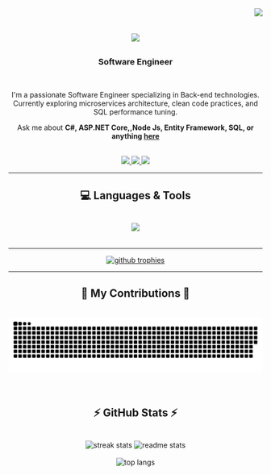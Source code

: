 <img align="right" src="https://visitor-badge.laobi.icu/badge?page_id=Mohamed-Ramadan9.Mohamed-Ramadan9" />
<h1 align="center">
    <img src="https://readme-typing-svg.herokuapp.com/?font=Righteous&size=35&center=true&vCenter=true&width=500&height=70&duration=4000&lines=Hi+There!+👋;+I'm+Mohamed+Ramadan!;" />
</h1>
<h3 align="center">Software Engineer</h3>

<br/>

<div align="center">
 
I'm a passionate Software Engineer specializing in Back-end technologies.  
Currently exploring microservices architecture, clean code practices, and SQL performance tuning.

Ask me about **C#, ASP.NET Core,,Node Js, Entity Framework, SQL, or anything [here](https://github.com/Mohamed-Ramadan9/Mohamed-Ramadan9/issues)**

<br/>

</div>
 
<div align="center"> 
  <a href="mailto:mohamedramadanwork99@gmail.com">
    <img src="https://img.shields.io/badge/Gmail-333333?style=for-the-badge&logo=gmail&logoColor=red" />
  </a>
  <a href="https://www.linkedin.com/in/mohamed-ramadan-54197724a/" target="_blank">
    <img src="https://img.shields.io/badge/LinkedIn-0077B5?style=for-the-badge&logo=linkedin&logoColor=white" />
  </a>
  <a href="https://github.com/Mohamed-Ramadan9" target="_blank">
     <img src="https://img.shields.io/badge/GitHub-24292E?style=for-the-badge&logo=github&logoColor=white" />
  </a>
</div>

<hr/>

<h2 align="center">💻 Languages & Tools</h2>
<br/>
<div align="center">
   <img src="https://skillicons.dev/icons?i= java ,dotnet,cs,html,css,js,angular,nodejs,tailwind,bootstrap,git,github,vscode,postman,azure" />
</div>

<br/>
<hr/>

<div align="center">
<p>
  <a href="https://github.com/ryo-ma/github-profile-trophy">
    <img src="https://github-profile-trophy.vercel.app/?username=Mohamed-Ramadan9&theme=algolia&margin-w=15" alt="github trophies"/>
  </a>
</p>
</div>

<hr/>


<div align="center">
  <h2>🐍 My Contributions 🐍</h2>
  <br>
  <img alt="snake eating my contributions" src="https://raw.githubusercontent.com/Mohamed-Ramadan9/Mohamed-Ramadan9/output/github-snake.svg" />
  <br/><br/><br/>
</div>


<h2 align="center">⚡ GitHub Stats ⚡</h2>
<br/>
<div align="center">
  <img width=390 src="https://github-readme-streak-stats-salesp07.vercel.app/?user=Mohamed-Ramadan9&theme=react&border_radius=10" alt="streak stats"/>
  <img width=390 src="https://github-readme-stats.vercel.app/api?username=Mohamed-Ramadan9&show_icons=true&theme=react&rank_icon=github&border_radius=10" alt="readme stats" />
  <br/><br/>
  <img width=325 src="https://github-readme-stats-salesp07.vercel.app/api/top-langs/?username=Mohamed-Ramadan9&hide=CMake,Kotlin,Objective-C,Swift&langs_count=8&layout=compact&theme=react&border_radius=10" alt="top langs" />
</div>

<br/><br/>
